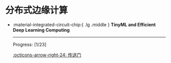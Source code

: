 # __分布式边缘计算__

<div class="grid cards" markdown>

-   :material-integrated-circuit-chip:{ .lg .middle } __TinyML and Efficient Deep Learning Computing__

    ---

    Progress: [1/23]

    [:octicons-arrow-right-24: <a href="https://hanlab.mit.edu/courses/2024-fall-65940/" target="_blank"> 传送门 </a>](#)

</div>
